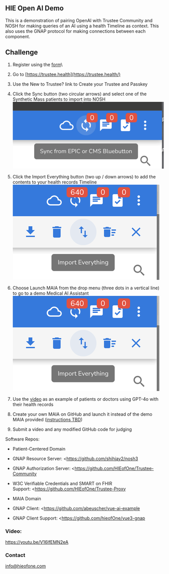 ## HIE Open AI Demo

This is a demonstration of pairing OpenAI with Trustee Community and NOSH for making queries of an AI using a health Timeline as context. This also uses the GNAP protocol for making connections between each component.

## Challenge

1.  Register using the [form](https://forms.gle/UzVJkqoibtPyEzc16)\

2.  Go to [https://trustee.health](https://trustee.health/)
3.  Use the New to Trustee? link to Create your Trustee and Passkey
4.  Click the Sync button (two circular arrows) and select one of the Synthetic Mass patients to import into NOSH![ss-1.png](https://github.com/abeuscher/vue-ai-example/blob/main/public/ss-1.png)

5.  Click the Import Everything button (two up / down arrows) to add the contents to your health records Timeline ![ss-2.png](https://github.com/abeuscher/vue-ai-example/blob/main/public/ss-2.png)

6.  Choose Launch MAIA from the drop menu (three dots in a vertical line) to go to a demo Medical AI Assistant ![ss-2.png](https://github.com/abeuscher/vue-ai-example/blob/main/public/ss-2.png)

7.  Use the [video](https://www.youtube.com/watch?v=V16lfEMN2eA) as an example of patients or doctors using GPT-4o with their health records
8.  Create your own MAIA on GitHub and launch it instead of the demo MAIA provided ([instructions TBD](http://tbd/))
9.  Submit a video and any modified GitHub code for judging

Software Repos:

- Patient-Centered Domain

- GNAP Resource Server: <https://github.com/shihjay2/nosh3
- GNAP Authorization Server: <https://github.com/HIEofOne/Trustee-Community
- W3C Verifiable Credentials and SMART on FHIR Support: <https://github.com/HIEofOne/Trustee-Proxy

- MAIA Domain

- GNAP Client: <https://github.com/abeuscher/vue-ai-example

- GNAP Client Support: <https://github.com/hieofOne/vue3-gnap

### Video:

https://youtu.be/V16lfEMN2eA

### Contact

info@hieofone.com

